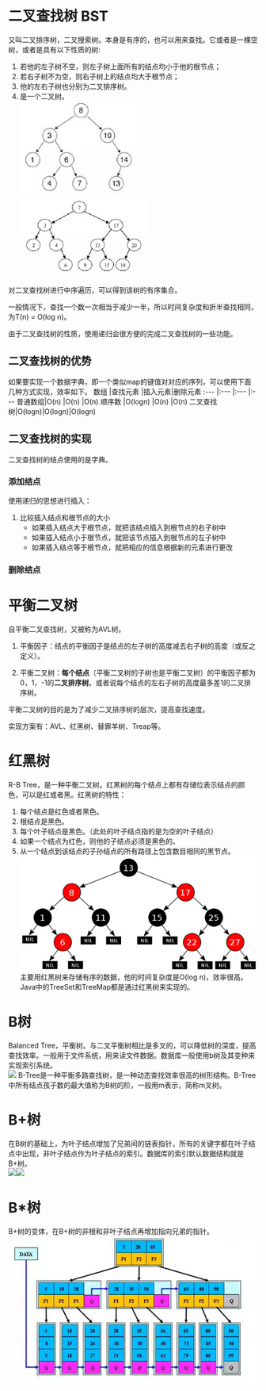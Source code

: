 # 二叉查找树 BST
又叫二叉排序树，二叉搜索树。本身是有序的，也可以用来查找。它或者是一棵空树，或者是具有以下性质的树:
1. 若他的左子树不空，则左子树上面所有的结点均小于他的根节点；
2. 若右子树不为空，则右子树上的结点均大于根节点；
3. 他的左右子树也分别为二叉排序树。
4. 是一个二叉树。
<br><img src=img/二叉排序树.jpg><img src=img/二叉排序树2.jpg><br>

对二叉查找树进行中序遍历，可以得到该树的有序集合。

一般情况下，查找一个数一次相当于减少一半，所以时间复杂度和折半查找相同，为T(n) = O(log n)。

由于二叉查找树的性质，使用递归会很方便的完成二叉查找树的一些功能。


## 二叉查找树的优势
如果要实现一个数据字典，即一个类似map的键值对对应的序列，可以使用下面几种方式实现，效率如下。
数组    |查找元素 |插入元素|删除元素
:---    |:---    |:---   |:---
普通数组|O(n)     |O(n)   |O(n)
顺序数  |O(logn)  |O(n)   |O(n)
二叉查找树|O(logn)|O(logn)|O(logn)

## 二叉查找树的实现
二叉查找树的结点使用的是字典。
### 添加结点
使用递归的思想进行插入：
1. 比较插入结点和根节点的大小
    * 如果插入结点大于根节点，就把该结点插入到根节点的右子树中
    * 如果插入结点小于根节点，就把该节点插入到根节点的左子树中
    * 如果插入结点等于根节点，就把相应的信息根据新的元素进行更改
### 删除结点




# 平衡二叉树
自平衡二叉查找树，又被称为AVL树。
1. 平衡因子：结点的平衡因子是结点的左子树的高度减去右子树的高度（或反之定义）。

2. 平衡二叉树：**每个结点**（平衡二叉树的子树也是平衡二叉树）的平衡因子都为0，1，-1的**二叉排序树**。或者说每个结点的左右子树的高度最多差1的二叉排序树。

平衡二叉树的目的是为了减少二叉排序树的层次，提高查找速度。

实现方案有：AVL、红黑树、替罪羊树、Treap等。


# 红黑树
R-B Tree，是一种平衡二叉树。红黑树的每个结点上都有存储位表示结点的颜色，可以是红或者黑。红黑树的特性：
1. 每个结点是红色或者黑色。
2. 根结点是黑色。
3. 每个叶子结点是黑色。（此处的叶子结点指的是为空的叶子结点）
4. 如果一个结点为红色，则他的子结点必须是黑色的。
5. 从一个结点到该结点的子孙结点的所有路径上包含数目相同的黑节点。
<br><img src=img/红黑树.png><br>
主要用红黑树来存储有序的数据，他的时间复杂度是O(log n)，效率很高。Java中的TreeSet和TreeMap都是通过红黑树来实现的。

# B树
Balanced Tree，平衡树。与二叉平衡树相比是多叉的，可以降低树的深度，提高查找效率。一般用于文件系统，用来读文件数据。数据库一般使用b树及其变种来实现索引系统。
<br><img src=img/B树.webp>
B-Tree是一种平衡多路查找树，是一种动态查找效率很高的树形结构。B-Tree中所有结点孩子数的最大值称为B树的阶，一般用m表示，简称m叉树。

# B+树
在B树的基础上，为叶子结点增加了兄弟间的链表指针，所有的关键字都在叶子结点中出现，非叶子结点作为叶子结点的索引。数据库的索引默认数据结构就是B+树。
<br><img src=img/B+树2.jpg><img src=img/B+树.webp>

# B*树
B+树的变体，在B+树的非根和非叶子结点再增加指向兄弟的指针。
<br><img src=img/B星树.jpg>